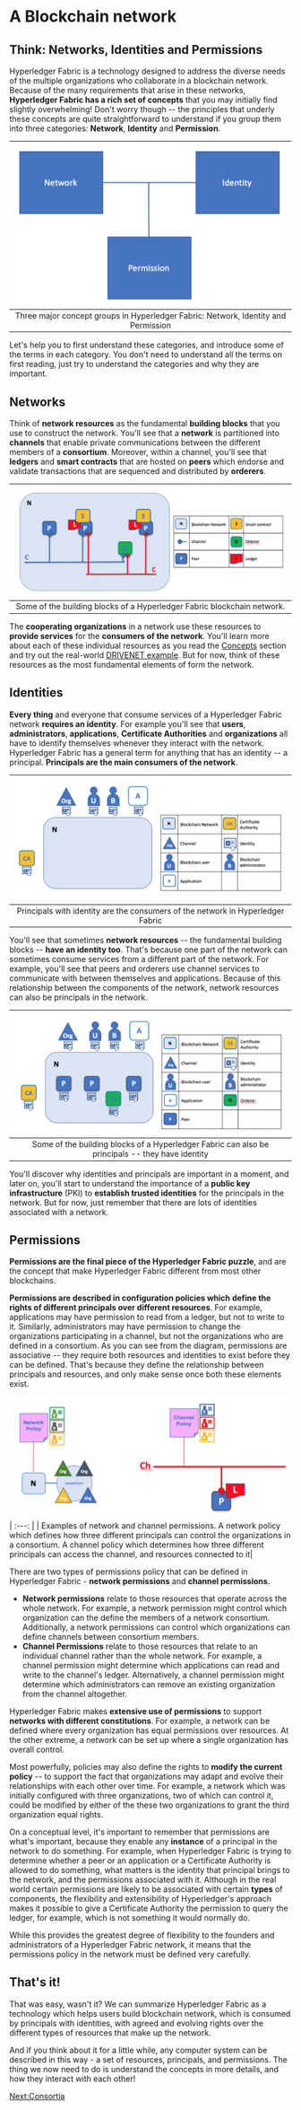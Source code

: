 # A Blockchain network

## Think: Networks, Identities and Permissions

Hyperledger Fabric is a technology designed to address the diverse needs of the multiple organizations who collaborate in a blockchain network. Because of the many requirements that arise in these networks, **Hyperledger Fabric has a rich set of concepts** that you may initially find slightly overwhelming! Don't worry though -- the principles that underly these concepts are quite straightforward to understand if you group them into three categories: **Network**, **Identity** and **Permission**.

| ![NetworkElements](./ABlockchainNetwork.diagram.1.png) |
| :---: |
| Three major concept groups in Hyperledger Fabric: Network, Identity and Permission |

Let's help you to first understand these categories, and introduce some of the terms in each category. You don't need to understand all the terms on first reading, just try to understand the categories and why they are important.

## Networks

Think of **network resources** as the fundamental **building blocks** that you use to construct the network. You'll see that  a **network** is partitioned into **channels** that enable private communications between the different members of a **consortium**. Moreover, within a channel, you'll see that **ledgers** and **smart contracts** that are hosted on **peers** which endorse and validate transactions that are sequenced and distributed by **orderers**.

|![NetworkResources](./ABlockchainNetwork.diagram.2.png)|
| :---: |
| Some of the building blocks of a Hyperledger Fabric blockchain network. |

The **cooperating organizations** in a network use these resources to **provide services** for the **consumers of the network**. You'll learn more about each of these individual resources as you read the [Concepts](./KeyConcepts.md) section and try out the real-world [DRIVENET example](../HowOrganized/DriveNetSample.md). But for now, think of these resources as the most fundamental elements of form the network.

## Identities

**Every thing** and everyone that consume services of a Hyperledger Fabric network **requires an identity**.  For example you'll see that **users**, **administrators**, **applications**, **Certificate Authorities** and **organizations** all have to identify themselves whenever they interact with the network. Hyperledger Fabric has a general term for anything that has an identity -- a principal. **Principals are the main consumers of the network**.

| ![NetworkPrincipals1](./ABlockchainNetwork.diagram.3.png) |
| :---: |
| Principals with identity are the consumers of the network in Hyperledger Fabric  |

You'll see that sometimes **network resources** -- the fundamental building blocks -- **have an identity too**. That's because one part of the network can sometimes consume services from a different part of the network. For example, you'll see that peers and orderers use channel services to communicate with between themselves and applications. Because of this relationship between the components of the network, network resources can also be principals in the network.

| ![NetworkPrincipals2](./ABlockchainNetwork.diagram.4.png) |
| :---: |
| Some of the building blocks of a Hyperledger Fabric can also be principals -- they have identity |

You'll discover why identities and principals are important in a moment, and later on, you'll start to understand the importance of a **public key infrastructure** (PKI) to **establish trusted identities** for the principals in the network. But for now, just remember that there are lots of identities associated with a network.

## Permissions

**Permissions are the final piece of the Hyperledger Fabric puzzle**, and are the concept that make Hyperledger Fabric different from most other blockchains.   

**Permissions are described in configuration policies which define the rights of different principals over different resources**. For example, applications may have permission to read from a ledger, but not to write to it. Similarly, administrators may have permission to change the organizations participating in a channel, but not the organizations who are defined in a consortium. As you can see from the diagram, permissions are associative -- they require both resources and identities to exist before they can be defined. That's because they define the relationship between principals and resources, and only make sense once both these elements exist.

![NetworkChannelPermissions](./ABlockchainNetwork.diagram.5.png)
| :---: |
| Examples of network and channel permissions. A network policy which defines how three different principals can control the organizations in a consortium. A channel policy which determines how three different principals can access the channel, and resources connected to it|

There are two types of permissions policy that can be defined in Hyperledger Fabric - **network permissions** and **channel permissions**.  
* **Network permissions** relate to those resources that operate across the whole network. For example, a network permission might control which organization can the define the members of a network consortium. Additionally, a network permissions can control which organizations can define channels between consortium members.  
* **Channel Permissions** relate to those resources that relate to an individual channel rather than the whole network. For example, a channel permission might determine which applications can read and write to the channel's ledger.  Alternatively, a channel permission might determine which administrators can remove an existing organization from the channel altogether.

Hyperledger Fabric makes **extensive use of permissions** to support **networks with different constitutions**. For example, a network can be defined where every organization has equal permissions over resources. At the other extreme, a network can be set up where a single organization has overall control.

Most powerfully, policies may also define the rights to **modify the current policy** -- to support the fact that organizations may adapt and evolve their relationships with each other over time. For example, a network which was initially configured with three organizations, two of which can control it, could be modified by either of the these two organizations to grant the third organization equal rights.

On a conceptual level, it's important to remember that permissions are what's important, because they enable any **instance** of a principal in the network to do something. For example, when Hyperledger Fabric is trying to determine whether a peer or an application or a Certificate Authority is allowed to do something, what matters is the identity that principal brings to the network, and the permissions associated with it. Although in the real world certain permissions are likely to be associated with certain **types** of components, the flexibility and extensibility of Hyperledger's approach makes it possible to give a Certificate Authority the permission to query the ledger, for example, which is not something it would normally do.

While this provides the greatest degree of flexibility to the founders and administrators of a Hyperledger Fabric network, it means that the permissions policy in the network must be defined very carefully.

## That's it!

That was easy, wasn't it? We can summarize Hyperledger Fabric as a technology which helps users build blockchain network, which is consumed by principals with identities, with agreed and evolving rights over the different types of resources that make up the network.

And if you think about it for a little while, any computer system can be described in this way - a set of resources, principals, and permissions.  The thing we now need to do is understand the concepts in more details, and how they interact with each other!

[Next:Consortia](./Consortia.md)
